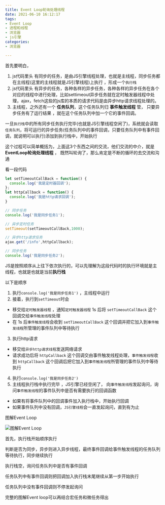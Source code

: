 ```yaml
---
title: Event Loop轮询处理线程
date: 2021-06-10 16:12:17
tags:
- Event Loop
- 进程和线程
- 浏览器
- js引擎
categories:
- 浏览器

---
```


首先要明白， 

1. js代码里头 有同步的任务，是由JS引擎线程处理，也就是主线程，同步任务都在主线程(这里的主线程就是JS引擎线程)上执行 ，形成一个`执行栈` 
2. js代码里头 有异步的任务，各种各样的异步任务，各种各样的异步任务在各个对应的线程中进行处理，比如settimeout异步任务就在定时触发器线程中处理，ajax，fetch这些的js库的本质的请求代码是由异步http请求线程处理的。
3. 主线程，之外还有一个 **任务队列**，这个任务队列归 **事件触发线程** 管， 只要异步任务有了运行结果 ，就在这个任务队列中加一个它的事件回调。

一旦`执行栈`中的所有同步任务执行完毕(也就是JS引擎线程空闲了)，系统就会读取`任务队列`，将可运行的异步任务(任务队列中的事件回调，只要任务队列中有事件回调，就说明可以执行)添加到执行栈中，开始执行

这个过程可以简单概括为，上面这3个东西之间的交流，他们交流的中介，就是 **EventLoop轮询处理线程** ， 既然叫轮询了，那么肯定是不断的循环的去交流和沟通 



看一段代码

```js
let setTimeoutCallBack = function() {
  console.log('我是定时器回调');
};
let httpCallback = function() {
  console.log('我是http请求回调');
}

// 同步任务
console.log('我是同步任务1');

// 异步定时任务
setTimeout(setTimeoutCallBack,1000);

// 异步http请求任务
ajax.get('/info',httpCallback);

// 同步任务
console.log('我是同步任务2');

```

JS是按照顺序从上往下依次执行的，可以先理解为这段代码时的执行环境就是主线程，也就是也就是当前**执行栈**

以下是顺序

1.  执行`console.log('我是同步任务1')` ，主线程中运行
2.  接着，执行到`setTimeout`时会
   - 移交给`定时触发器线程` ，通知`定时触发器线程` 1s 后将 `setTimeoutCallBack` 这个回调交给`事件触发线程`处理 
   -  在 1s 后`事件触发线程`会收到 `setTimeoutCallBack` 这个回调并把它加入到`事件触发线程`所管理的事件队列中等待执行 
3.  执行http请求 
   -  移交给`异步http请求线程`发送网络请求 
   -  请求成功后将 `httpCallback` 这个回调交由事件触发线程处理，`事件触发线程`收到 `httpCallback` 这个回调后把它加入到`事件触发线程`所管理的事件队列中等待执行 
4.  执行`console.log('我是同步任务2')` 
5.  主线程执行栈中执行完毕 ，JS引擎已经空闲了， 向`事件触发线程`发起询问，询问`事件触发线程`的事件队列中是否有需要执行的回调函数 
   -  如果有将事件队列中的回调事件加入执行栈中，开始执行回调 
   -  如果事件队列中没有回调，`JS引擎线程`会一直发起询问，直到有为止 

图解Event Loop

 ![图解Event Loop](1.png) 

首先，执行栈开始顺序执行

判断是否为同步，异步则进入异步线程，最终事件回调给事件触发线程的任务队列等待执行，同步继续执行

执行栈空，询问任务队列中是否有事件回调

任务队列中有事件回调则把回调加入执行栈末尾继续从第一步开始执行

任务队列中没有事件回调则不停发起询问





完整的图解Event loop可以再结合宏任务和微任务得出